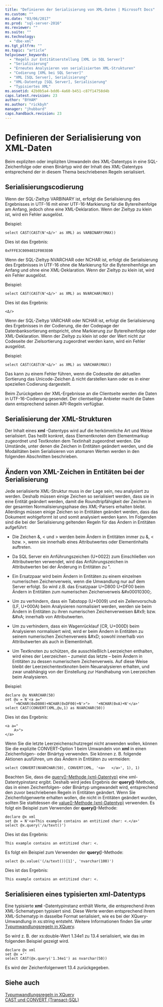 ```yaml
---
title: "Definieren der Serialisierung von XML-Daten | Microsoft Docs"
ms.custom: ""
ms.date: "03/06/2017"
ms.prod: "sql-server-2016"
ms.reviewer: ""
ms.suite: ""
ms.technology: 
  - "dbe-xml"
ms.tgt_pltfrm: ""
ms.topic: "article"
helpviewer_keywords: 
  - "Regeln zur Entitätserstellung [XML in SQL Server]"
  - "Serialisierung"
  - "Erneutes Analysieren von serialisierten XML-Strukturen"
  - "Codierung [XML bei SQL Server]"
  - "XML [SQL Server], Serialisierung"
  - "XML-Datentyp [SQL Server], Serialisierung"
  - "Typisiertes XML"
ms.assetid: 42b0b5a4-bdd6-4a60-b451-c87f14758d4b
caps.latest.revision: 23
author: "BYHAM"
ms.author: "rickbyh"
manager: "jhubbard"
caps.handback.revision: 23
---
```

# Definieren der Serialisierung von XML-Daten
  Beim expliziten oder impliziten Umwandeln des XML-Datentyps in eine SQL-Zeichenfolge oder einen Binärtyp wird der Inhalt des XML-Datentyps entsprechend der in diesem Thema beschriebenen Regeln serialisiert.  
  
## Serialisierungscodierung  
 Wenn der SQL-Zieltyp VARBINARY ist, erfolgt die Serialisierung des Ergebnisses in UTF-16 mit einer UTF-16-Markierung für die Bytereihenfolge am Anfang, jedoch ohne eine XML-Deklaration. Wenn der Zieltyp zu klein ist, wird ein Fehler ausgelöst.  
  
 Beispiel:  
  
```  
select CAST(CAST(N'<Δ/>' as XML) as VARBINARY(MAX))  
```  
  
 Dies ist das Ergebnis:  
  
```  
0xFFFE3C0094032F003E00  
```  
  
 Wenn der SQL-Zieltyp NVARCHAR oder NCHAR ist, erfolgt die Serialisierung des Ergebnisses in UTF-16 ohne die Markierung für die Bytereihenfolge am Anfang und ohne eine XML-Deklaration. Wenn der Zieltyp zu klein ist, wird ein Fehler ausgelöst.  
  
 Beispiel:  
  
```  
select CAST(CAST(N'<Δ/>' as XML) as NVARCHAR(MAX))  
```  
  
 Dies ist das Ergebnis:  
  
```  
<Δ/>  
```  
  
 Wenn der SQL-Zieltyp VARCHAR oder NCHAR ist, erfolgt die Serialisierung des Ergebnisses in der Codierung, die der Codepage der Datenbanksortierung entspricht, ohne Markierung zur Bytereihenfolge oder XML-Deklaration. Wenn der Zieltyp zu klein ist oder der Wert nicht zur Codeseite der Zielsortierung zugeordnet werden kann, wird ein Fehler ausgelöst.  
  
 Beispiel:  
  
```  
select CAST(CAST(N'<Δ/>' as XML) as VARCHAR(MAX))  
```  
  
 Das kann zu einem Fehler führen, wenn die Codeseite der aktuellen Sortierung das Unicode-Zeichen Δ nicht darstellen kann oder es in einer speziellen Codierung dargestellt.  
  
 Beim Zurückgeben der XML-Ergebnisse an die Clientseite werden die Daten in UTF-16-Codierung gesendet. Der clientseitige Anbieter macht die Daten dann entsprechend seinen API-Regeln verfügbar.  
  
## Serialisierung der XML-Strukturen  
 Der Inhalt eines **xml** -Datentyps wird auf die herkömmliche Art und Weise serialisiert. Das heißt konkret, dass Elementknoten dem Elementmarkup zugeordnet und Textknoten dem Textinhalt zugeordnet werden. Die Umstände, unter denen die Zeichen in Entitäten geändert werden, und die Modalitäten beim Serialisieren von atomaren Werten werden in den folgenden Abschnitten beschrieben.  
  
## Ändern von XML-Zeichen in Entitäten bei der Serialisierung  
 Jede serialisierte XML-Struktur muss in der Lage sein, neu analysiert zu werden. Deshalb müssen einige Zeichen so serialisiert werden, dass sie in eine Entität geändert werden, damit die Roundtripfähigkeit der Zeichen in der gesamten Normalisierungsphase des XML-Parsers erhalten bleibt. Allerdings müssen einige Zeichen so in Entitäten geändert werden, dass das Dokument wohlgeformt ist und somit analysiert werden kann. Im Folgenden sind die bei der Serialisierung geltenden Regeln für das Ändern in Entitäten aufgeführt:  
  
-   Die Zeichen &, \< und > werden beim Ändern in Entitäten immer zu &amp;, &lt; bzw. &gt;, wenn sie innerhalb eines Attributwertes oder Elementinhalts auftreten.  
  
-   Da SQL Server ein Anführungszeichen (U+0022) zum Einschließen von Attributwerten verwendet, wird das Anführungszeichen in Attributwerten bei der Änderung in Entitäten zu &quot;.  
  
-   Ein Ersatzpaar wird beim Ändern in Entitäten zu einem einzelnen numerischen Zeichenverweis, wenn die Umwandlung nur auf dem Server erfolgt. So wird z.B. das Ersatzpaar U+D800 U+DF00 beim Ändern in Entitäten zum numerischen Zeichenverweis &\#x00010300;.  
  
-   Um zu verhindern, dass ein Tabstopp (U+0009) und ein Zeilenvorschub (LF, U+000A) beim Analysieren normalisiert werden, werden sie beim Ändern in Entitäten zu ihren numerischen Zeichenverweisen &\#x9; bzw. &\#xA; innerhalb von Attributwerten.  
  
-   Um zu verhindern, dass ein Wagenrücklauf (CR, U+000D) beim Analysieren normalisiert wird, wird er beim Ändern in Entitäten zu seinem numerischen Zeichenverweis &\#xD; sowohl innerhalb von Attributwerten als auch in Elementinhalt.  
  
-   Um Textknoten zu schützen, die ausschließlich Leerzeichen enthalten, wird eines der Leerzeichen – zumeist das letzte – beim Ändern in Entitäten zu dessen numerischem Zeichenverweis. Auf diese Weise bleibt der Leerzeichentextknoten beim Neuanalysieren erhalten, und zwar unabhängig von der Einstellung zur Handhabung von Leerzeichen beim Analysieren.  
  
 Beispiel:  
  
```  
declare @u NVARCHAR(50)  
set @u = N'<a a="  
    '+NCHAR(0xD800)+NCHAR(0xDF00)+N'>">   '+NCHAR(0xA)+N'</a>'  
select CAST(CONVERT(XML,@u,1) as NVARCHAR(50))  
```  
  
 Dies ist das Ergebnis:  
  
```  
<a a="  
    𐌀>">     
</a>  
```  
  
 Wenn Sie die letzte Leerzeichenschutzregel nicht anwenden wollen, können Sie die explizite CONVERT-Option 1 beim Umwandeln von **xml** in einen Zeichenfolgen- oder Binärtyp verwenden. Sie können z. B. folgende Aktionen ausführen, um das Ändern in Entitäten zu vermeiden:  
  
```  
select CONVERT(NVARCHAR(50), CONVERT(XML, '<a>   </a>', 1), 1)  
```  
  
 Beachten Sie, dass die [query()-Methode (xml-Datentyp)](../../t-sql/xml/query-method-xml-data-type.md) eine xml-Datentypinstanz ergibt. Deshalb wird jedes Ergebnis der **query()**-Methode, das in einen Zeichenfolgen- oder Binärtyp umgewandelt wird, entsprechend den zuvor beschriebenen Regeln in Entitäten geändert. Wenn Sie Zeichenfolgenwerte erhalten wollen, die nicht in Entitäten geändert wurden, sollten Sie stattdessen die [value()-Methode (xml-Datentyp)](../../t-sql/xml/value-method-xml-data-type.md) verwenden. Es folgt ein Beispiel zum Verwenden der **query()**-Methode:  
  
```  
declare @x xml  
set @x = N'<a>This example contains an entitized char: <.</a>'  
select @x.query('/a/text()')  
```  
  
 Dies ist das Ergebnis:  
  
```  
This example contains an entitized char: <.  
```  
  
 Es folgt ein Beispiel zum Verwenden der **query(**)-Methode:  
  
```  
select @x.value('(/a/text())[1]', 'nvarchar(100)')  
```  
  
 Dies ist das Ergebnis:  
  
```  
This example contains an entitized char: <.  
```  
  
## Serialisieren eines typisierten xml-Datentyps  
 Eine typisierte **xml** -Datentypinstanz enthält Werte, die entsprechend ihren XML-Schematypen typisiert sind. Diese Werte werden entsprechend ihrem XML-Schematyp in dasselbe Format serialisiert, wie es bei der XQuery-Umwandlung in xs:string entsteht. Weitere Informationen finden Sie unter [Typumwandlungsregeln in XQuery](../../xquery/type-casting-rules-in-xquery.md).  
  
 So wird z. B. der xs:double-Wert 1.34e1 zu 13.4 serialisiert, wie das im folgenden Beispiel gezeigt wird.  
  
```  
declare @x xml  
set @x =''  
select CAST(@x.query('1.34e1') as nvarchar(50))  
```  
  
 Es wird der Zeichenfolgenwert 13.4 zurückgegeben.  
  
## Siehe auch  
 [Typumwandlungsregeln in XQuery](../../xquery/type-casting-rules-in-xquery.md)   
 [CAST und CONVERT &#40;Transact-SQL&#41;](../../t-sql/functions/cast-and-convert-transact-sql.md)  
  
  